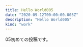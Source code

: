 ```yaml
---
title: Hello World005
date: "2020-09-12T00:00:00.005Z"
description: "Hello World005"
kind: "work"
---
```


05初めての投稿です。